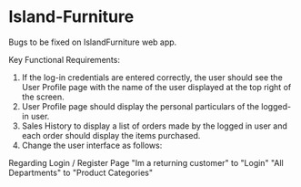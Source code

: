 # Island-Furniture
Bugs to be fixed on IslandFurniture web app.

Key Functional Requirements:
1. If the log-in credentials are entered correctly, the user should see the User Profile page with the name of the user displayed at the top right of the screen.
2. User Profile page should display the personal particulars of the logged-in user.
3. Sales History to display a list of orders made by the logged in user and each order should display the items purchased.
4. Change the user interface as follows:

Regarding Login / Register Page
"Im a returning customer" to "Login"
"All Departments" to "Product Categories"
